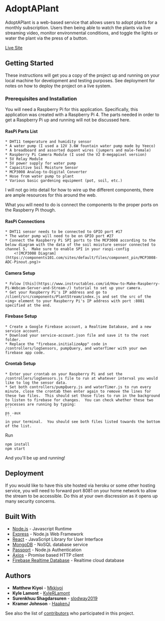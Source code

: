 # AdoptAPlant

AdoptAPlant is a web-based service that allows users to adopt plants for a monthly subscription. Users then being able to watch the plants via live streaming video, monitor environmental conditions, and toggle the lights or water the plant via the press of a button.

[Live Site](https://adoptaplant.herokuapp.com)

## Getting Started

These instructions will get you a copy of the project up and running on your local machine for development and testing purposes. See deployment for notes on how to deploy the project on a live system.

### Prerequisites and Installation

You will need a Raspberry Pi for this application.  Specifically, this application was created with a Raspberry Pi 4.  The parts needed 
in order to get a Raspberry Pi up and running will not be discussed here.

#### RasPi Parts List
    * DHT11 temperature and humidity sensor
    * A water pump (I used a 12V 3.6W fountain water pump made by Yeeco)
    * A breadboard and assorted dupont wires (jumpers and male-female)
    * Raspberry Pi Camera Module (I used the V2 8-megapixel version)
    * 5V Relay Module
    * 5V power supply for water pump
    * Capacitive Soil Moisture Sensor
    * MCP3008 Analog-to-Digital Converter
    * Hose from water pump to plant
    * Various basic gardening equipment (pot, soil, etc.)

I will not go into detail for how to wire up the different components, there are ample resources for this around the web.  

What you will need to do is connect the components to the proper ports on the Raspberry Pi though.  

#### RasPi Connections
    * DHT11 sensor needs to be connected to GPIO port #17
    * The water pump will need to be on GPIO port #27
    * Connect the Raspberry Pi SPI ports to the MCP3008 according to the below diagram with the data of the soil moisture sensor connected to channel 5.  Make sure to enable SPI in your raspi-config
        <![MCP3008 Diagram](https://components101.com/sites/default/files/component_pin/MCP3008-ADC-Pinout.png)>

#### Camera Setup
    * Folow [this](https://www.instructables.com/id/How-to-Make-Raspberry-Pi-Webcam-Server-and-Stream-/) tutorial to set up your camera.
    * Get your Raspberry Pi's IP address and go to /client/src/components/PlantStream/index.js and set the src of the <img> element to your Raspberry Pi's IP address with port :8081 specified at the end.

#### Firebase Setup
    * Create a Google Firebase account, a Realtime Database, and a new service account.
    * Download your service-account.json file and save it to the root folder.
    * Replace the "firebase.initializeApp" code in /controllers/logSensors, pumpQuery, and waterTimer with your own firebase app code.

#### Crontab Setup
    * Enter your crontab on your Raspberry Pi and set the /controllers/logSensors.js file to run at whatever interval you would like to log the sensor data.
    * Set both controllers/pumpQuery.js and waterTimer.js to run every minute, close the crontab then enter again to remove the lines for these two files.  This should set those files to run in the background to listen to firebase for changes.  You can check whether these two processes are running by typing:
    ```
    ps -aux
    ```
    in your terminal.  You should see both files listed towards the bottom of the list.

Run
```
npm install
npm start
```
And you'll be up and running!

## Deployment

If you would like to have this site hosted via heroku or some other hosting service, you will need to forward port 8081 on your home network to allow the stream to be accessible.  Do this at your own discression as it opens up many security concerns.

## Built With

* [Node.js](https://nodejs.org/en/) - Javascript Runtime
* [Express](https://expressjs.com/) - Node.js Web Framework
* [React](https://reactjs.org/) - JavaScript Library for User Interface
* [MongoDB](https://www.mongodb.com/) - NoSQL database service
* [Passport](http://www.passportjs.org/) - Node.js Authentication
* [Axios](https://www.npmjs.com/package/axios) - Promise based HTTP client
* [Firebase Realtime Database](https://firebase.google.com/) - Realtime cloud database

## Authors

* **Matthew Kiyoi** - [Mkkiyoi](https://github.com/Mkkiyoi)
* **Kyle Lamont** - [KyleRLamont](https://github.com/KyleRLamont)
* **Surenkhuu Shagdarsuren** - [slodway2019](https://github.com/slodway2019)
* **Kramer Johnson** - [HaakenJ](https://github.com/HaakenJ)

See also the list of [contributors](https://github.com/AdoptAPlant/contributors) who participated in this project.
